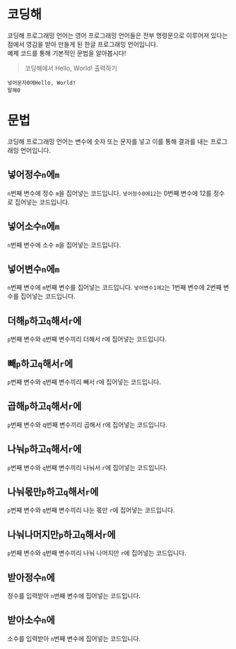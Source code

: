 # 코딩해
코딩해 프로그래밍 언어는 영어 프로그래밍 언어들은 전부 명령문으로 이루어져 있다는 점에서 영감을 받아 만들게 된 한글 프로그래밍 언어입니다.<br>
예제 코드를 통해 기본적인 문법을 알아봅시다!
> 코딩해에서 Hello, World! 출력하기
```
넣어문자0에Hello, World!
말해0
```
# 문법
코딩해 프로그래밍 언어는 변수에 숫자 또는 문자를 넣고 이를 통해 결과를 내는 프로그래밍 언어입니다.
## 넣어정수`n`에`m`
`n`번째 변수에 정수 `m`을 집어넣는 코드입니다.
```넣어정수0에12```는 0번째 변수에 12를 정수로 집어넣는 코드입니다.
## 넣어소수`n`에`m`
`n`번째 변수에 소수 `m`을 집어넣는 코드입니다.
## 넣어변수`n`에`m`
`n`번째 변수에 `m`번째 변수를 집어넣는 코드입니다.
```넣어변수1에2```는 1번째 변수에 2번째 변수를 집어넣는 코드입니다.
## 더해`p`하고`q`해서`r`에
`p`번째 변수와 `q`번째 변수끼리 더해서 r에 집어넣는 코드입니다.
## 빼`p`하고`q`해서`r`에
`p`번째 변수와 `q`번째 변수끼리 빼서 r에 집어넣는 코드입니다.
## 곱해`p`하고`q`해서`r`에
`p`번째 변수와 q번째 변수끼리 곱해서 r에 집어넣는 코드입니다.
## 나눠`p`하고`q`해서`r`에
`p`번째 변수와 `q`번째 변수끼리 나눠서 `r`에 집어넣는 코드입니다.
## 나눠몫만`p`하고`q`해서`r`에
`p`번째 변수와 `q`번째 변수끼리 나눈 몫만 `r`에 집어넣는 코드입니다.
## 나눠나머지만`p`하고`q`해서`r`에
`p`번째 변수와 `q`번째 변수끼리 나눠 나머지만 `r`에 집어넣는 코드입니다.
## 받아정수`n`에
정수를 입력받아 `n`번째 변수에 집어넣는 코드입니다.
## 받아소수`n`에
소수를 입력받아 `n`번째 변수에 집어넣는 코드입니다.
